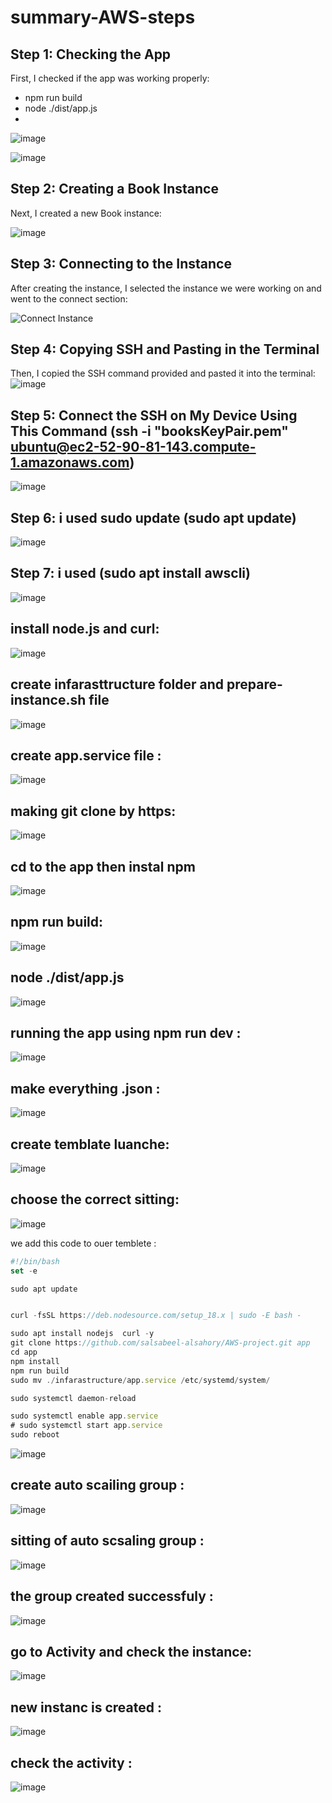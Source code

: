 # summary-AWS-steps

## Step 1: Checking the App

First, I checked if the app was working properly:
- npm run build
- node ./dist/app.js
- 
![image](https://github.com/salsabeel-alsahory/AWS-project/assets/100838183/555f6bc7-adc8-409c-9467-04d89d14d29a)

![image](https://github.com/salsabeel-alsahory/AWS-New-Project/assets/100838183/3269aa0c-fa0b-403e-a76f-8ac9d98a214d)


## Step 2: Creating a Book Instance

Next, I created a new Book instance:

![image](https://github.com/salsabeel-alsahory/AWS-New-Project/assets/100838183/d430e22d-e82d-4301-be3e-a2e7d501c4ab)


## Step 3: Connecting to the Instance

After creating the instance, I selected the instance we were working on and went to the connect section:

![Connect Instance](https://github.com/salsabeel-alsahory/AWS-project/assets/100838183/cc21beec-6edf-4c44-bc79-a63a8aa6a990.png)


## Step 4: Copying SSH and Pasting in the Terminal

Then, I copied the SSH command provided and pasted it into the terminal:
![image](https://github.com/salsabeel-alsahory/AWS-project/assets/100838183/f38cd329-8b6d-4820-a6b0-d71981bd9246)


## Step 5: Connect the SSH on My Device Using This Command (ssh -i "booksKeyPair.pem" ubuntu@ec2-52-90-81-143.compute-1.amazonaws.com)

![image](https://github.com/salsabeel-alsahory/AWS-project/assets/100838183/4f1a8b9c-2942-4197-8159-71fe6b4b3e22)



## Step 6: i used sudo update (sudo apt update)
![image](https://github.com/salsabeel-alsahory/AWS-project/assets/100838183/e701fa3a-13f0-40cb-8ba6-44a21a0bc595)

## Step 7: i used (sudo apt install awscli)

![image](https://github.com/salsabeel-alsahory/AWS-project/assets/100838183/9d3817cd-50f3-471d-9f54-c5ff786e391c)

## install node.js and curl: 
![image](https://github.com/salsabeel-alsahory/AWS-New-Project/assets/100838183/80cc3a1f-6b20-4eda-8c8f-e3d96e97e630)


## create infarasttructure folder and prepare-instance.sh file
![image](https://github.com/salsabeel-alsahory/AWS-project/assets/100838183/c06a34fe-24f2-4546-a0a3-600a272efa36)

## create app.service file :
![image](https://github.com/salsabeel-alsahory/AWS-project/assets/100838183/7dbd4be8-c8b0-4e31-bb11-9692d3516c95)


## making git clone by https:
![image](https://github.com/salsabeel-alsahory/AWS-New-Project/assets/100838183/e30b806c-a10a-471d-b834-2fa26e2c5661)

## cd to the app then instal npm 
![image](https://github.com/salsabeel-alsahory/AWS-New-Project/assets/100838183/b1bc0ad2-6b80-4701-b835-386da963490d)

## npm run build:
![image](https://github.com/salsabeel-alsahory/AWS-New-Project/assets/100838183/45628cea-15ae-47b5-8866-95e4fe4a4969)

## node ./dist/app.js
![image](https://github.com/salsabeel-alsahory/AWS-New-Project/assets/100838183/229a9340-9125-4e7f-8e52-0ddfc521649c)


## running the app using npm run dev :
![image](https://github.com/salsabeel-alsahory/AWS-project/assets/100838183/ae19760e-d699-45fd-8acb-a692766ad4a4)

 ## make everything .json :
![image](https://github.com/salsabeel-alsahory/AWS-project/assets/100838183/4e40590c-2096-4c24-bcbe-e25db2ad00d4)

## create temblate luanche:
![image](https://github.com/salsabeel-alsahory/AWS-New-Project/assets/100838183/50cfba89-faa1-4499-bc66-309c5b243bfe)

## choose the correct sitting:
![image](https://github.com/salsabeel-alsahory/AWS-New-Project/assets/100838183/e9f8328b-218a-47ae-b9af-e524b651bd11)

we add this code to ouer temblete : 
```javascript
#!/bin/bash
set -e 

sudo apt update


curl -fsSL https://deb.nodesource.com/setup_18.x | sudo -E bash -

sudo apt install nodejs  curl -y
git clone https://github.com/salsabeel-alsahory/AWS-project.git app
cd app 
npm install
npm run build
sudo mv ./infarastructure/app.service /etc/systemd/system/

sudo systemctl daemon-reload

sudo systemctl enable app.service
# sudo systemctl start app.service
sudo reboot 

```
![image](https://github.com/salsabeel-alsahory/AWS-New-Project/assets/100838183/a2da4efd-bca1-4f6e-addc-e62f43db3364)

## create auto scailing group :
![image](https://github.com/salsabeel-alsahory/AWS-New-Project/assets/100838183/0f72ad14-c748-4788-859d-c0c4a32a43a1)

## sitting of auto scsaling group : 

![image](https://github.com/salsabeel-alsahory/AWS-New-Project/assets/100838183/d3daadef-1f0f-4b51-a7fe-322e1757e1cd)

## the group created successfuly :
![image](https://github.com/salsabeel-alsahory/AWS-New-Project/assets/100838183/6ef6913e-7d3f-4853-b598-c46227207747)

## go to Activity and check the instance:
![image](https://github.com/salsabeel-alsahory/AWS-New-Project/assets/100838183/a48cd2c0-eff9-491e-af73-26add4fae1c9)


## new instanc is created :
![image](https://github.com/salsabeel-alsahory/AWS-New-Project/assets/100838183/96a262eb-8205-4404-a109-3a7ae4004280)

## check the activity :
![image](https://github.com/salsabeel-alsahory/AWS-New-Project/assets/100838183/a79e5a58-35cf-4929-a917-7c04b6a46cce)


